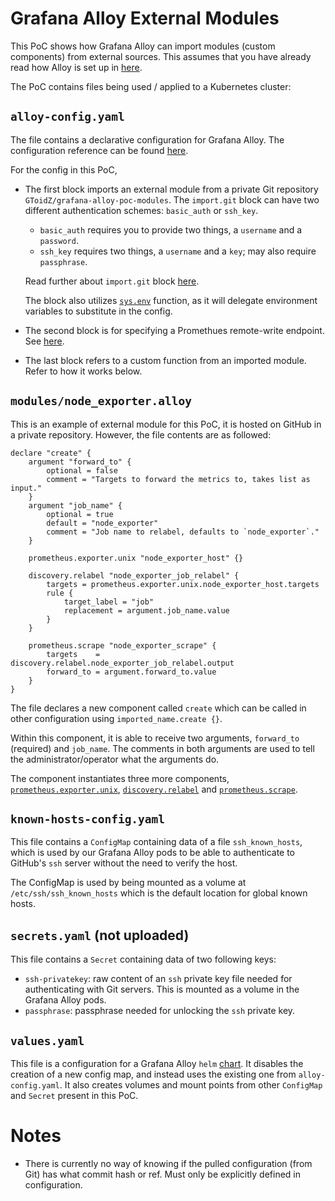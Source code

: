 # Grafana Alloy External Modules

This PoC shows how Grafana Alloy can import modules (custom components) from external sources. This assumes that you have already read how Alloy is set up in [here](/01-usage/cluster/).

The PoC contains files being used / applied to a Kubernetes cluster:

## `alloy-config.yaml`
The file contains a declarative configuration for Grafana Alloy.
The configuration reference can be found [here](https://grafana.com/docs/alloy/latest/get-started/configuration-syntax/).

For the config in this PoC,
* The first block imports an external module from a private Git repository `GToidZ/grafana-alloy-poc-modules`.
  The `import.git` block can have two different authentication schemes: `basic_auth` or `ssh_key`.

  * `basic_auth` requires you to provide two things, a `username` and a `password`.
  * `ssh_key` requires two things, a `username` and a `key`; may also require `passphrase`.

  Read further about `import.git` block [here](https://grafana.com/docs/alloy/latest/reference/config-blocks/import.git/).

  The block also utilizes [`sys.env`](https://grafana.com/docs/alloy/latest/reference/stdlib/sys/#sysenv) function, as it will delegate environment variables to substitute in the config.

* The second block is for specifying a Promethues remote-write endpoint. See [here](https://grafana.com/docs/alloy/latest/reference/components/prometheus/prometheus.remote_write/).

* The last block refers to a custom function from an imported module. Refer to how it works below.

## `modules/node_exporter.alloy`
This is an example of external module for this PoC, it is hosted on GitHub in a private repository. However, the file contents are as followed:
```alloy
declare "create" {
    argument "forward_to" {
        optional = false
        comment = "Targets to forward the metrics to, takes list as input."
    }
    argument "job_name" {
        optional = true
        default = "node_exporter"
        comment = "Job name to relabel, defaults to `node_exporter`."
    }

    prometheus.exporter.unix "node_exporter_host" {}

    discovery.relabel "node_exporter_job_relabel" {
        targets = prometheus.exporter.unix.node_exporter_host.targets
        rule {
            target_label = "job"
            replacement = argument.job_name.value
        }
    }

    prometheus.scrape "node_exporter_scrape" {
        targets    = discovery.relabel.node_exporter_job_relabel.output
        forward_to = argument.forward_to.value
    }
}
```
The file declares a new component called `create` which can be called in other configuration using `imported_name.create {}`.

Within this component, it is able to receive two arguments, `forward_to` (required) and `job_name`.
The comments in both arguments are used to tell the administrator/operator what the arguments do.

The component instantiates three more components, [`prometheus.exporter.unix`](https://grafana.com/docs/alloy/latest/reference/components/prometheus/prometheus.exporter.unix/), [`discovery.relabel`](https://grafana.com/docs/alloy/latest/reference/components/discovery/discovery.relabel/) and [`prometheus.scrape`](https://grafana.com/docs/alloy/latest/reference/components/prometheus/prometheus.scrape/).

## `known-hosts-config.yaml`
This file contains a `ConfigMap` containing data of a file `ssh_known_hosts`, which is used by our Grafana Alloy pods to be able to authenticate to GitHub's `ssh` server without the need to verify the host.

The ConfigMap is used by being mounted as a volume at `/etc/ssh/ssh_known_hosts` which is the default location for global known hosts.

## `secrets.yaml` (not uploaded)
This file contains a `Secret` containing data of two following keys:
* `ssh-privatekey`: raw content of an `ssh` private key file needed for authenticating with Git servers. This is mounted as a volume in the Grafana Alloy pods.
* `passphrase`: passphrase needed for unlocking the `ssh` private key.

## `values.yaml`
This file is a configuration for a Grafana Alloy `helm` [chart](https://github.com/grafana/alloy/blob/main/operations/helm/charts/alloy/values.yaml).
It disables the creation of a new config map, and instead uses the existing one from `alloy-config.yaml`.
It also creates volumes and mount points from other `ConfigMap` and `Secret` present in this PoC.

# Notes
* There is currently no way of knowing if the pulled configuration (from Git) has what commit hash or ref. Must only be explicitly defined in configuration.